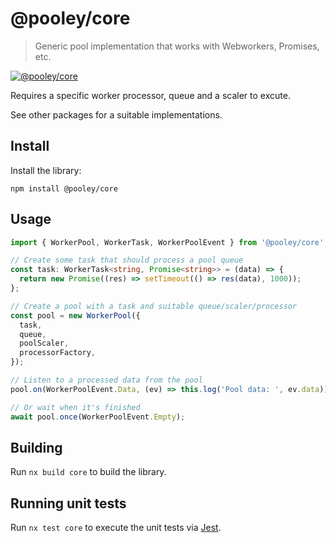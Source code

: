 # @pooley/core

> Generic pool implementation that works with Webworkers, Promises, etc.

[![@pooley/core](https://badge.fury.io/js/@pooley%2Fcore.svg)](https://badge.fury.io/js/@pooley%2Fcore)

Requires a specific worker processor, queue and a scaler to excute.

See other packages for a suitable implementations.

## Install

Install the library:

```
npm install @pooley/core
```

## Usage

```ts
import { WorkerPool, WorkerTask, WorkerPoolEvent } from '@pooley/core';

// Create some task that should process a pool queue
const task: WorkerTask<string, Promise<string>> = (data) => {
  return new Promise((res) => setTimeout(() => res(data), 1000));
};

// Create a pool with a task and suitable queue/scaler/processor
const pool = new WorkerPool({
  task,
  queue,
  poolScaler,
  processorFactory,
});

// Listen to a processed data from the pool
pool.on(WorkerPoolEvent.Data, (ev) => this.log('Pool data: ', ev.data));

// Or wait when it's finished
await pool.once(WorkerPoolEvent.Empty);
```

## Building

Run `nx build core` to build the library.

## Running unit tests

Run `nx test core` to execute the unit tests via [Jest](https://jestjs.io).
